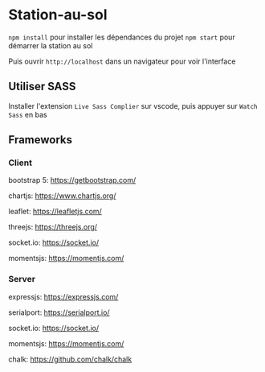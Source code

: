 # Station-au-sol

`npm install` pour installer les dépendances du projet
`npm start` pour démarrer la station au sol

Puis ouvrir `http://localhost` dans un navigateur pour voir l'interface


## Utiliser SASS

Installer l'extension `Live Sass Complier` sur vscode, puis appuyer sur `Watch Sass` en bas


## Frameworks


### Client

bootstrap 5: https://getbootstrap.com/

chartjs: https://www.chartjs.org/

leaflet: https://leafletjs.com/

threejs: https://threejs.org/

socket.io: https://socket.io/

momentsjs: https://momentjs.com/


### Server

expressjs: https://expressjs.com/

serialport: https://serialport.io/

socket.io: https://socket.io/

momentsjs: https://momentjs.com/

chalk: https://github.com/chalk/chalk
